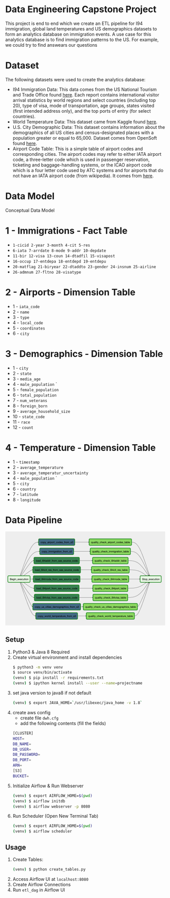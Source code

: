 # Data Engineering Capstone Project
This project is end to end which we create an ETL pipeline for I94 immigration, global land temperatures and US demographics datasets to form an analytics database on immigration events. A use case for this analytics database is to find immigration patterns to the US. For example, we could try to find answears our questions

# Dataset
The following datasets were used to create the analytics database:
* I94 Immigration Data: This data comes from the US National Tourism and Trade Office found [here](https://travel.trade.gov/research/reports/i94/historical/2016.html). Each report contains international visitor arrival statistics by world regions and select countries (including top 20), type of visa, mode of transportation, age groups, states visited (first intended address only), and the top ports of entry (for select countries).
* World Temperature Data: This dataset came from Kaggle found [here](https://www.kaggle.com/berkeleyearth/climate-change-earth-surface-temperature-data).
* U.S. City Demographic Data: This dataset contains information about the demographics of all US cities and census-designated places with a population greater or equal to 65,000. Dataset comes from OpenSoft found [here](https://public.opendatasoft.com/explore/dataset/us-cities-demographics/export/).
* Airport Code Table: This is a simple table of airport codes and corresponding cities. The airport codes may refer to either IATA airport code, a three-letter code which is used in passenger reservation, ticketing and baggage-handling systems, or the ICAO airport code which is a four letter code used by ATC systems and for airports that do not have an IATA airport code (from wikipedia). It comes from [here](https://datahub.io/core/airport-codes#data).

# Data Model
Conceptual Data Model

# 1 - Immigrations - Fact Table

* `1-cicid 2-year 3-month 4-cit 5-res `
* `6-iata 7-arrdate 8-mode 9-addr 10-depdate `
* `11-bir 12-visa 13-coun 14-dtadfil 15-visapost `
* `16-occup 17-entdepa 18-entdepd 19-entdepu`
* `20-matflag 21-biryear 22-dtaddto 23-gender 24-insnum 25-airline`
* `26-admnum 27-fltno 28-visatype`

# 2 - Airports - Dimension Table

* 1 - `iata_code`
* 2 - `name` 
* 3 - `type` 
* 4 - `local_code` 
* 5 - `coordinates` 
* 6 - `city` 

# 3 - Demographics - Dimension Table

* 1  - `city`
* 2  - `state` 
* 3  - `media_age` 
* 4  - `male_population` `
* 5  - `female_population` 
* 6  - `total_population` 
* 7  - `num_veterans` 
* 8  - `foreign_born` 
* 9  - `average_household_size` 
* 10 - `state_code` 
* 11 - `race` 
* 12 - `count` 

# 4 - Temperature - Dimension Table

* 1  - `timestamp`
* 2  - `average_temperature` 
* 3  - `average_temperatur_uncertainty` 
* 4  - `male_population` `
* 5  - `city` 
* 6  - `country` 
* 7  - `latitude` 
* 8  - `longitude` 

# Data Pipeline
<img src="Images/dag.png"/>

## Setup
1. Python3 & Java 8 Required
2. Create virtual environment and install dependencies
    ```bash
    $ python3 -m venv venv
    $ source venv/bin/activate
    (venv) $ pip install -r requirements.txt
    (venv) $ ipython kernel install --user --name=projectname
    ```
3. set java version to java8 if not default
    ```bash
    (venv) $ export JAVA_HOME=`/usr/libexec/java_home -v 1.8`
    ```
4. create aws config
   * create file `dwh.cfg`
   * add the following contents (fill the fields)
    ```bash
    [CLUSTER]
    HOST=
    DB_NAME=
    DB_USER=
    DB_PASSWORD=
    DB_PORT=
    ARN=
    [S3]
    BUCKET=
   ```
5. Initialize Airflow & Run Webserver
    ```bash
    (venv) $ export AIRFLOW_HOME=$(pwd)
    (venv) $ airflow initdb
    (venv) $ airflow webserver -p 8080
    ```
6. Run Scheduler (Open New Terminal Tab)
    ```bash
    (venv) $ export AIRFLOW_HOME=$(pwd)
    (venv) $ airflow scheduler
    ```

## Usage
1. Create Tables:
    ```bash
    (venv) $ python create_tables.py
    ```
2. Access Airflow UI at `localhost:8080`
3. Create Airflow Connections
4. Run `etl_dag` in Airflow UI
